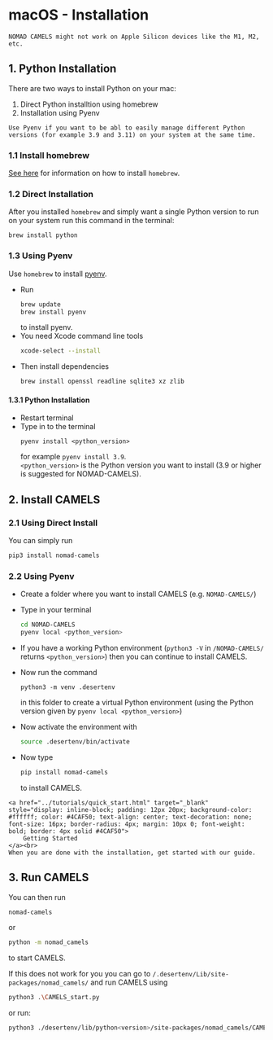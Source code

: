 # macOS - Installation

```{warning}
NOMAD CAMELS might not work on Apple Silicon devices like the M1, M2, etc.
```

## 1. Python Installation

There are two ways to install Python on your mac:

1. Direct Python installtion using homebrew
2. Installation using Pyenv

```{note}
Use Pyenv if you want to be abl to easily manage different Python versions (for example 3.9 and 3.11) on your system at the same time.
```

### 1.1 Install homebrew

[See here](https://brew.sh/) for information on how to install `homebrew`.

### 1.2 Direct Installation

After you installed `homebrew` and simply want a single Python version to run on your system run this command in the terminal:

```
brew install python
```

### 1.3 Using Pyenv

Use `homebrew` to install [pyenv](https://github.com/pyenv/pyenv). 

- Run
  ```bash
  brew update
  brew install pyenv
  ```
  to install pyenv.
- You need Xcode command line tools
  ```bash
  xcode-select --install
  ```
- Then install dependencies
  ```bash
  brew install openssl readline sqlite3 xz zlib
  ```  
#### 1.3.1 Python Installation
- Restart terminal
- Type in to the terminal 
  ```
  pyenv install <python_version>
  ``` 
  for example `pyenv install 3.9`.\
`<python_version>` is the Python version you want to install (3.9 or higher is suggested for NOMAD-CAMELS).  

## 2. Install CAMELS

### 2.1 Using Direct Install

You can simply run

```bash
pip3 install nomad-camels
```

### 2.2 Using Pyenv

- Create a folder where you want to install CAMELS (e.g. `NOMAD-CAMELS/`)
- Type in your terminal
   ```bash
   cd NOMAD-CAMELS
   pyenv local <python_version>
   ```
- If you have a working Python environment (`python3 -V` in `/NOMAD-CAMELS/` returns `<python_version>`) then you can continue to install CAMELS.
- Now  run the command 
    ```
    python3 -m venv .desertenv
    ``` 
    in this folder to create a virtual Python environment (using the Python version given by `pyenv local <python_version>`)
- Now  activate the environment with 
   ```bash
   source .desertenv/bin/activate
   ```
- Now type 
  ```bash
  pip install nomad-camels 
  ```

  to install CAMELS.


```{note}
<a href="../tutorials/quick_start.html" target="_blank" style="display: inline-block; padding: 12px 20px; background-color: #ffffff; color: #4CAF50; text-align: center; text-decoration: none; font-size: 16px; border-radius: 4px; margin: 10px 0; font-weight: bold; border: 4px solid #4CAF50">
    Getting Started
</a><br>
When you are done with the installation, get started with our guide. 
```

## 3. Run CAMELS

You can then run

```bash
nomad-camels
```

 or  

```bash
python -m nomad_camels
```

to start CAMELS.

If this does not work for you you can go to `/.desertenv/Lib/site-packages/nomad_camels/` and run CAMELS using

```bash
python3 .\CAMELS_start.py
```

or run:

```bash
python3 ./desertenv/lib/python<version>/site-packages/nomad_camels/CAMELS_start.py
```

